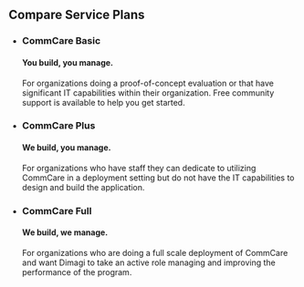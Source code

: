 ## Compare Service Plans

- ### CommCare Basic

  #### You build, you manage.
  For organizations doing a proof-of-concept evaluation or that have significant IT capabilities within their organization.  Free community support is available to help you get started.
- ### CommCare Plus   

  #### We build, you manage.
  For organizations who have staff they can dedicate to utilizing CommCare in a deployment setting but do not have the IT capabilities to design and build the application.
- ### CommCare Full

  #### We build, we manage.
  For organizations who are doing a full scale deployment of CommCare and want Dimagi to take an active role managing and improving the performance of the program. 
